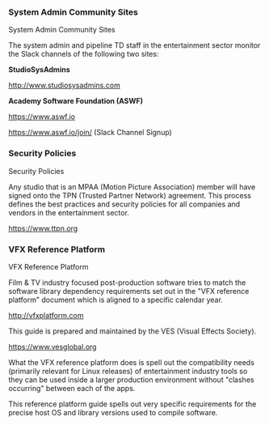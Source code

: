### System Admin Community Sites

System Admin Community Sites

The system admin and pipeline TD staff in the entertainment sector monitor the Slack channels of the following two sites:

**StudioSysAdmins**

<http://www.studiosysadmins.com>

**Academy Software Foundation (ASWF)**

<https://www.aswf.io>

<https://www.aswf.io/join/> (Slack Channel Signup)

### Security Policies

Security Policies

Any studio that is an MPAA (Motion Picture Association) member will have signed onto the TPN (Trusted Partner Network) agreement. This process defines the best practices and security policies for all companies and vendors in the entertainment sector.

<https://www.ttpn.org>

### VFX Reference Platform

VFX Reference Platform

Film & TV industry focused post-production software tries to match the software library dependency requirements set out in the "VFX reference platform" document which is aligned to a specific calendar year.

<http://vfxplatform.com>

This guide is prepared and maintained by the VES (Visual Effects Society).

<https://www.vesglobal.org>

What the VFX reference platform does is spell out the compatibility needs (primarily relevant for Linux releases) of entertainment industry tools so they can be used inside a larger production environment without "clashes occurring" between each of the apps.

This reference platform guide spells out very specific requirements for the precise host OS and library versions used to compile software.